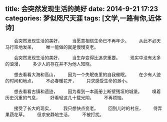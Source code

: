 title: 会突然发现生活的美好
date: 2014-9-21 17:23
categories: 梦似咫尺天涯
tags: [文学,一路有你,近体诗]
---
　　会突然发现生活的美好，
　　当愿意相信生命已不再年少。
　　从此不必天马行空地发呆，
　　唯一能做的就是慢慢变老。
 
　　会突然发现生活的美好，
　　当生存变得比追求重要。
　　现实中没有太多的浪漫，
　　多少人的存在并不为他人知晓。
 
　　想去看看大海和高山，
　　因为一个失眠夜里的自我催眠。
　　在少有人迹的时间和地点，
　　不必春暖花开，
　　只求感受生命的渺小。
 
　　想去看看古镇和遗迹，
　　因为看到一本画册上断壁残垣的城堡。
　　嗅着历史沉重的气息，
　　好看轻这几十载光阴，
　　不再烦恼。
 
　　接受了长大的现实，
　　我只想快点变老。
　　回到儿时的村庄，
　　侍弄果蔬花草。
　　但求安静地生活，
　　不被打扰。